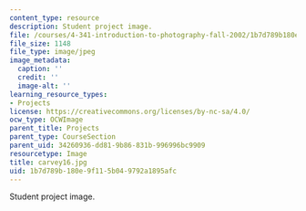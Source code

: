 ```yaml
---
content_type: resource
description: Student project image.
file: /courses/4-341-introduction-to-photography-fall-2002/1b7d789b180e9f115b049792a1895afc_carvey16.jpg
file_size: 1148
file_type: image/jpeg
image_metadata:
  caption: ''
  credit: ''
  image-alt: ''
learning_resource_types:
- Projects
license: https://creativecommons.org/licenses/by-nc-sa/4.0/
ocw_type: OCWImage
parent_title: Projects
parent_type: CourseSection
parent_uid: 34260936-dd81-9b86-831b-996996bc9909
resourcetype: Image
title: carvey16.jpg
uid: 1b7d789b-180e-9f11-5b04-9792a1895afc
---
```

Student project image.